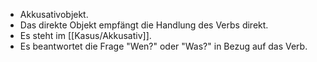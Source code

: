 - Akkusativobjekt.
- Das direkte Objekt empfängt die Handlung des Verbs direkt.
- Es steht im [[Kasus/Akkusativ]].
- Es beantwortet die Frage "Wen?" oder "Was?" in Bezug auf das Verb.